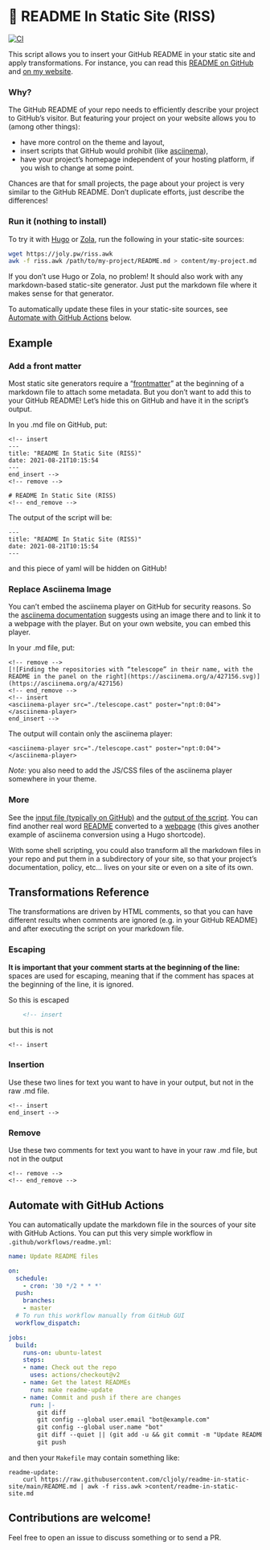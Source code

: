 <!-- insert
---
title: "💎 README In Static Site (RISS)"
date: 2021-08-21T08:15:54
---
{{< github_badge >}}
end_insert -->
<!-- remove -->
# 💎 README In Static Site (RISS)
<!-- end_remove -->

[![CI](https://github.com/cljoly/readme-in-static-site/actions/workflows/checks.yml/badge.svg?branch=main)](https://github.com/cljoly/readme-in-static-site/actions/workflows/checks.yml)

This script allows you to insert your GitHub README in your static site and apply transformations. For instance, you can read this [README on GitHub](https://github.com/cljoly/readme-in-static-site/blob/main/README.md) and [on my website](https://joly.pw/readme-in-static-site).

### Why?

The GitHub README of your repo needs to efficiently describe your project to GitHub’s visitor. But featuring your project on your website allows you to (among other things):
* have more control on the theme and layout,
* insert scripts that GitHub would prohibit (like [asciinema](#replace-asciinema-image)),
* have your project’s homepage independent of your hosting platform, if you wish to change at some point.

Chances are that for small projects, the page about your project is very similar to the GitHub README. Don’t duplicate efforts, just describe the differences!

### Run it (nothing to install)

To try it with [Hugo][hugo] or [Zola][zola], run the following in your static-site sources:
```sh
wget https://joly.pw/riss.awk
awk -f riss.awk /path/to/my-project/README.md > content/my-project.md
```

If you don’t use Hugo or Zola, no problem! It should also work with any markdown-based static-site generator. Just put the markdown file where it makes sense for that generator.

To automatically update these files in your static-site sources, see [Automate with GitHub Actions](#automate-with-github-actions) below.

## Example

### Add a front matter

Most static site generators require a “[frontmatter](https://gohugo.io/getting-started/configuration/#configure-front-matter)” at the beginning of a markdown file to attach some metadata. But you don’t want to add this to your GitHub README! Let’s hide this on GitHub and have it in the script’s output.

In you .md file on GitHub, put:

    <!-- insert
    ---
    title: "README In Static Site (RISS)"
    date: 2021-08-21T10:15:54
    ---
    end_insert -->
    <!-- remove -->
    
    # README In Static Site (RISS)
    <!-- end_remove -->

The output of the script will be:

    ---
    title: "README In Static Site (RISS)"
    date: 2021-08-21T10:15:54
    ---

and this piece of yaml will be hidden on GitHub!

### Replace Asciinema Image

You can’t embed the asciinema player on GitHub for security reasons. So the [asciinema documentation](https://asciinema.org/docs/embedding) suggests using an image there and to link it to a webpage with the player. But on your own website, you can embed this player.

In your .md file, put:

    <!-- remove -->
    [![Finding the repositories with “telescope” in their name, with the README in the panel on the right](https://asciinema.org/a/427156.svg)](https://asciinema.org/a/427156)
    <!-- end_remove -->
    <!-- insert
    <asciinema-player src="./telescope.cast" poster="npt:0:04"></asciinema-player>
    end_insert -->

The output will contain only the asciinema player:

    <asciinema-player src="./telescope.cast" poster="npt:0:04"></asciinema-player>

*Note*: you also need to add the JS/CSS files of the asciinema player somewhere in your theme.

### More

See the [input file (typically on GitHub)](https://github.com/cljoly/readme-in-static-site/blob/main/test.md) and the [output of the script](https://github.com/cljoly/readme-in-static-site/blob/main/test_output.md). You can find another real word [README](https://github.com/cljoly/telescope-repo.nvim/blob/master/README.md) converted to a [webpage](https://joly.pw/telescope-repo-nvim/) (this gives another example of asciinema conversion using a Hugo shortcode).

With some shell scripting, you could also transform all the markdown files in your repo and put them in a subdirectory of your site, so that your project’s documentation, policy, etc… lives on your site or even on a site of its own.

## Transformations Reference

The transformations are driven by HTML comments, so that you can have different results when comments are ignored (e.g. in your GitHub README) and after executing the script on your markdown file.

### Escaping

**It is important that your comment starts at the beginning of the line:** spaces are used for escaping, meaning that if the comment has spaces at the beginning of the line, it is ignored.

So this is escaped
```html
    <!-- insert
```
but this is not

    <!-- insert

### Insertion

Use these two lines for text you want to have in your output, but not in the raw .md file.

    <!-- insert
    end_insert -->

### Remove

Use these two comments for text you want to have in your raw .md file, but not in the output

    <!-- remove -->
    <!-- end_remove -->

## Automate with GitHub Actions

You can automatically update the markdown file in the sources of your site with GitHub Actions. You can put this very simple workflow in `.github/workflows/readme.yml`:

```yaml
name: Update README files

on:
  schedule:
    - cron: '30 */2 * * *'
  push:
    branches:
    - master
  # To run this workflow manually from GitHub GUI
  workflow_dispatch:

jobs:
  build:
    runs-on: ubuntu-latest
    steps:
    - name: Check out the repo
      uses: actions/checkout@v2
    - name: Get the latest READMEs
      run: make readme-update
    - name: Commit and push if there are changes
      run: |-
        git diff
        git config --global user.email "bot@example.com"
        git config --global user.name "bot"
        git diff --quiet || (git add -u && git commit -m "Update READMEs")
        git push
```

and then your `Makefile` may contain something like:

```make
readme-update:
	curl https://raw.githubusercontent.com/cljoly/readme-in-static-site/main/README.md | awk -f riss.awk >content/readme-in-static-site.md
```

## Contributions are welcome!

Feel free to open an issue to discuss something or to send a PR.

[hugo]: https://gohugo.io/
[zola]: https://www.getzola.org/
